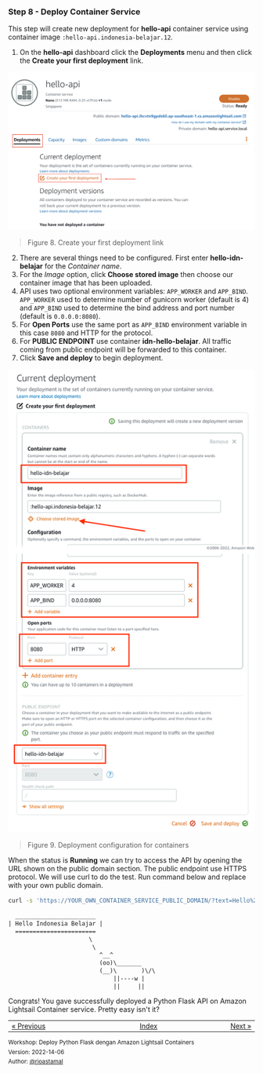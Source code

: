 
### <a name="step-8"></a>Step 8 - Deploy Container Service

This step will create new deployment for **hello-api** container service using container image `:hello-api.indonesia-belajar.12`.

1. On the **hello-api** dashboard click the **Deployments** menu and then click the **Create your first deployment** link.

[![Lightsail Create Deployment](https://raw.githubusercontent.com/rioastamal-examples/assets/main/workshop-amazon-lightsail-containers/lab-deploy-nodejs-app/images/lightsail-hello-api-deployments-menu.png)](https://raw.githubusercontent.com/rioastamal-examples/assets/main/workshop-amazon-lightsail-containers/lab-deploy-nodejs-app/images/lightsail-hello-api-deployments-menu.png)

> Figure 8. Create your first deployment link

2. There are several things need to be configured. First enter **hello-idn-belajar** for the _Container name_. 
3. For the _Image_ option, click **Choose stored image** then choose our container image that has been uploaded.
4. API uses two optional environment variables: `APP_WORKER` and `APP_BIND`. `APP_WORKER` used to determine number of gunicorn worker (default is 4) and `APP_BIND` used to determine the bind address and port number (default is `0.0.0.0:8080`).
5. For **Open Ports** use the same port as `APP_BIND` environment variable in this case `8080` and HTTP for the protocol.
6. For **PUBLIC ENDPOINT** use container **idn-hello-belajar**. All traffic coming from public endpoint will be forwarded to this container.
7. Click **Save and deploy** to begin deployment.

[![Lightsail Configure Deployment](https://raw.githubusercontent.com/rioastamal-examples/assets/main/workshop-amazon-lightsail-containers/lab-general-app/images/lightsail-hello-api-configure-deployment.png)](https://raw.githubusercontent.com/rioastamal-examples/assets/main/workshop-amazon-lightsail-containers/lab-general-app/images/lightsail-hello-api-configure-deployment.png)

> Figure 9. Deployment configuration for containers

When the status is **Running** we can try to access the API by opening the URL shown on the public domain section. The public endpoint use HTTPS protocol. We will use curl to do the test. Run command below and replace with your own public domain.

```sh
curl -s 'https://YOUR_OWN_CONTAINER_SERVICE_PUBLIC_DOMAIN/?text=Hello%20Indonesia%20Belajar'
```

```
  _______________________
| Hello Indonesia Belajar |
  =======================
                       \
                        \
                          ^__^
                          (oo)\_______
                          (__)\       )\/\
                              ||----w |
                              ||     ||
```

Congrats! You gave successfully deployed a Python Flask API on Amazon Lightsail Container service. Pretty easy isn't it?


<table border="0" style="width: 100%; display: table;"><tr><td><a href="STEP-7.md">&laquo; Previous</td><td align="center"><a href="README.md">Index</a></td><td align="right"><a href="STEP-9.md">Next &raquo;</a></td></tr></table>

<sup>Workshop: Deploy Python Flask dengan Amazon Lightsail Containers  
Version: 2022-14-06  
Author: [@rioastamal](https://github.com/rioastamal)</sup>
